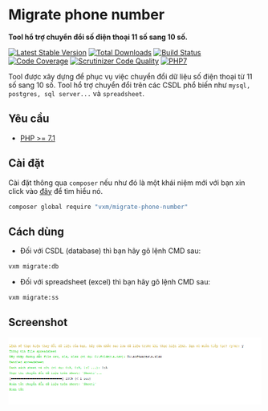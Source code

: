 # Migrate phone number

**Tool hổ trợ chuyển đổi số điện thoại 11 số sang 10 số.**

[![Latest Stable Version](https://poser.pugx.org/vxm/migrate-phone-number/v/stable)](https://packagist.org/packages/vxm/migrate-phone-number)
[![Total Downloads](https://poser.pugx.org/vxm/migrate-phone-number/downloads)](https://packagist.org/packages/vxm/migrate-phone-number)
[![Build Status](https://travis-ci.org/vuongxuongminh/migrate-phone-number.svg?branch=master)](https://travis-ci.org/vuongxuongminh/migrate-phone-number)
[![Code Coverage](https://scrutinizer-ci.com/g/vuongxuongminh/migrate-phone-number/badges/coverage.png?b=master)](https://scrutinizer-ci.com/g/vuongxuongminh/migrate-phone-number/?branch=master)
[![Scrutinizer Code Quality](https://scrutinizer-ci.com/g/vuongxuongminh/migrate-phone-number/badges/quality-score.png?b=master)](https://scrutinizer-ci.com/g/vuongxuongminh/migrate-phone-number/?branch=master)
[![PHP7](https://img.shields.io/badge/Powered_by-PHP_7.1-green.svg?style=flat)](http://php.net)

Tool được xây dựng để phục vụ việc chuyển đổi dữ liệu số điện thoại từ 11 số sang 10 số.
Tool hổ trợ chuyển đổi trên các CSDL phổ biến như `mysql, postgres, sql server...` và 
`spreadsheet`.

## Yêu cầu
* [PHP >= 7.1](http://php.net)

## Cài đặt

Cài đặt thông qua `composer` nếu như đó là một khái niệm mới với bạn xin click vào 
[đây](http://getcomposer.org/download/) để tìm hiểu nó.

```sh
composer global require "vxm/migrate-phone-number"
```

## Cách dùng

+ Đối với CSDL (database) thì bạn hãy gõ lệnh CMD sau:

```sh
vxm migrate:db
```

+ Đối với spreadsheet (excel) thì bạn hãy gõ lệnh CMD sau:

```sh
vxm migrate:ss
```

## Screenshot

![1](screenshots/1.png)
